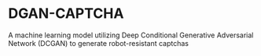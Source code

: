 # DGAN-CAPTCHA
A machine learning model utilizing Deep Conditional Generative Adversarial Network (DCGAN) to generate robot-resistant captchas
